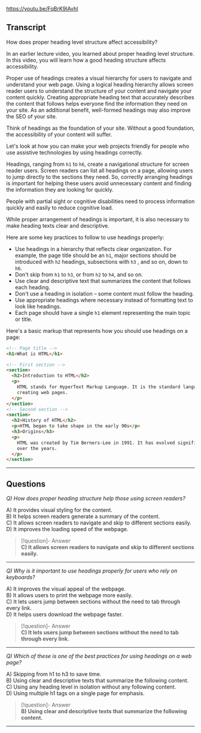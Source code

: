 https://youtu.be/FqBrK9IAvhI

## Transcript
How does proper heading level structure affect accessibility?

In an earlier lecture video, you learned about proper heading level structure. In this video, you will learn how a good heading structure affects accessibility.

Proper use of headings creates a visual hierarchy for users to navigate and understand your web page. Using a logical heading hierarchy allows screen reader users to understand the structure of your content and navigate your content quickly. Creating appropriate heading text that accurately describes the content that follows helps everyone find the information they need on your site. As an additional benefit, well-formed headings may also improve the SEO of your site.

Think of headings as the foundation of your site. Without a good foundation, the accessibility of your content will suffer.

Let's look at how you can make your web projects friendly for people who use assistive technologies by using headings correctly.

Headings, ranging from `h1` to `h6`, create a navigational structure for screen reader users. Screen readers can list all headings on a page, allowing users to jump directly to the sections they need. So, correctly arranging headings is important for helping these users avoid unnecessary content and finding the information they are looking for quickly.

People with partial sight or cognitive disabilities need to process information quickly and easily to reduce cognitive load.

While proper arrangement of headings is important, it is also necessary to make heading texts clear and descriptive.

Here are some key practices to follow to use headings properly:

*   Use headings in a hierarchy that reflects clear organization. For example, the page title should be an `h1`, major sections should be introduced with `h2` headings, subsections with `h3` , and so on, down to `h6`.
*   Don't skip from `h1` to `h3`, or from `h2` to `h4`, and so on.
*   Use clear and descriptive text that summarizes the content that follows each heading.
*   Don't use a heading in isolation – some content must follow the heading.
*   Use appropriate headings where necessary instead of formatting text to look like headings.
*   Each page should have a single `h1` element representing the main topic or title.

Here's a basic markup that represents how you should use headings on a page:

```html
<!-- Page title -->
<h1>What is HTML</h1>

<!-- First section -->
<section>
  <h2>Introduction to HTML</h2>
  <p>
    HTML stands for HyperText Markup Language. It is the standard language for
    creating web pages.
  </p>
</section>
<!-- Second section -->
<section>
  <h2>History of HTML</h2>
  <p>HTML began to take shape in the early 90s</p>
  <h3>Origins</h3>
  <p>
    HTML was created by Tim Berners-Lee in 1991. It has evolved significantly
    over the years.
  </p>
</section>
```

---
## Questions
*Q) How does proper heading structure help those using screen readers?*

A) It provides visual styling for the content.  
B) It helps screen readers generate a summary of the content.  
C) It allows screen readers to navigate and skip to different sections easily.  
D) It improves the loading speed of the webpage.  

> [!question]- Answer  
> **C) It allows screen readers to navigate and skip to different sections easily.**  

---

*Q) Why is it important to use headings properly for users who rely on keyboards?*

A) It improves the visual appeal of the webpage.  
B) It allows users to print the webpage more easily.  
C) It lets users jump between sections without the need to tab through every link.  
D) It helps users download the webpage faster.  

> [!question]- Answer  
> **C) It lets users jump between sections without the need to tab through every link.**  

---

*Q) Which of these is one of the best practices for using headings on a web page?*

A) Skipping from h1 to h3 to save time.  
B) Using clear and descriptive texts that summarize the following content.  
C) Using any heading level in isolation without any following content.  
D) Using multiple h1 tags on a single page for emphasis.  

> [!question]- Answer  
> **B) Using clear and descriptive texts that summarize the following content.**  

---
